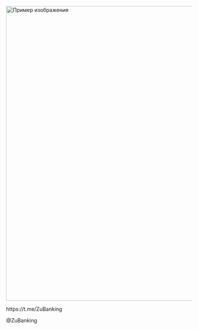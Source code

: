 <body>
    <img src="tg.png" alt="Пример изображения" width="800">
    <p class="center">https://t.me/ZuBanking</p>
    <p class="center">@ZuBanking</p>
</body>

